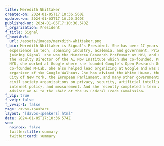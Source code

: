 ```yaml
---
title: Meredith Whittaker
created-on: 2024-01-05T17:10:36.560Z
updated-on: 2024-01-05T17:10:36.565Z
published-on: 2024-01-05T17:10:36.570Z
f_organization: President
f_title: Signal
f_headshot:
  url: /assets/images/meredith-whittaker.png
f_bio: Meredith Whittaker is Signal's President. She has over 17 years of
  experience in tech, spanning industry, academia, and government. Prior to
  joining Signal, she was the Minderoo Research Professor at NYU, and served as
  the Faculty Director of the AI Now Institute which she co-founded. Prior to
  NYU, she worked at Google where she founded Google's Open Research Group, and
  co-founded M-Lab. She also helped lead organizing at Google and was a central
  organizer of the Google Walkout. She has advised the White House, the FCC, the
  City of New York, the European Parliament, and many other governments and
  civil society organizations on privacy, security, artificial intelligence,
  internet policy, and measurement. And she recently completed a term as Senior
  Advisor on AI to the Chair at the US Federal Trade Commission.
f_vip: true
f_vvip: false
f_vvvip-1: false
tags: davos-speakers
layout: "[davos-speakers].html"
date: 2024-01-05T17:10:36.574Z
seo:
  noindex: false
  twitter:title: summary
  twitter:card: summary
---
```

